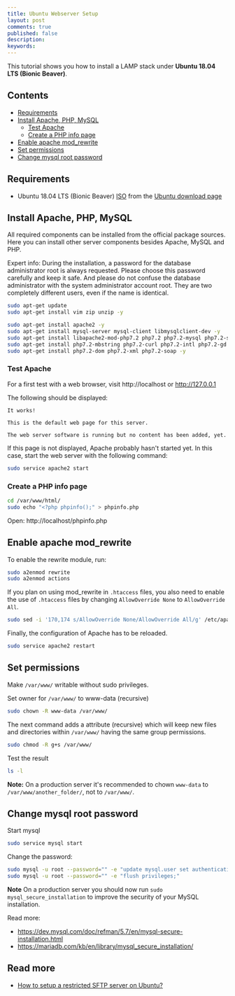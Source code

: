 ```yaml
---
title: Ubuntu Webserver Setup
layout: post
comments: true
published: false
description: 
keywords: 
---
```


This tutorial shows you how to install a LAMP stack under **Ubuntu 18.04 LTS (Bionic Beaver)**.

## Contents

* [Requirements](#requirements)
* [Install Apache, PHP, MySQL](#install-apache-php-mysql)
  * [Test Apache](#test-apache)
  * [Create a PHP info page](#create-a-php-info-page)
* [Enable apache mod_rewrite](#enable-apache-mod_rewrite)
* [Set permissions](#set-permissions)
* [Change mysql root password](#change-mysql-root-password)

## Requirements

* Ubuntu 18.04 LTS (Bionic Beaver) [ISO](http://releases.ubuntu.com/18.04/ubuntu-18.04.1.0-live-server-amd64.iso) 
from the [Ubuntu  download page](http://releases.ubuntu.com/18.04//)

## Install Apache, PHP, MySQL

All required components can be installed from the official package sources. 
Here you can install other server components besides Apache, MySQL and PHP.

Expert info: During the installation, a password for the database administrator root is always requested. Please choose this password carefully and keep it safe. And please do not confuse the database administrator with the system administrator account root. They are two completely different users, even if the name is identical.

```bash
sudo apt-get update
sudo apt-get install vim zip unzip -y
```

```bash
sudo apt-get install apache2 -y
sudo apt-get install mysql-server mysql-client libmysqlclient-dev -y
sudo apt-get install libapache2-mod-php7.2 php7.2 php7.2-mysql php7.2-sqlite -y
sudo apt-get install php7.2-mbstring php7.2-curl php7.2-intl php7.2-gd php7.2-zip php7.2-bz2 -y
sudo apt-get install php7.2-dom php7.2-xml php7.2-soap -y
```

### Test Apache

For a first test with a web browser, visit http://localhost or http://127.0.0.1

The following should be displayed:
```
It works!

This is the default web page for this server.

The web server software is running but no content has been added, yet.
```

If this page is not displayed, Apache probably hasn't started yet. 
In this case, start the web server with the following command:

```bash
sudo service apache2 start 
```

### Create a PHP info page

```bash
cd /var/www/html/
sudo echo "<?php phpinfo();" > phpinfo.php
```

Open: http://localhost/phpinfo.php

## Enable apache mod_rewrite

To enable the rewrite module, run:

```bash
sudo a2enmod rewrite
sudo a2enmod actions
```

If you plan on using mod_rewrite in `.htaccess` files, you also need to enable the use of `.htaccess`
files by changing `AllowOverride None` to `AllowOverride All`.

```bash
sudo sed -i '170,174 s/AllowOverride None/AllowOverride All/g' /etc/apache2/apache2.conf
```

Finally, the configuration of Apache has to be reloaded.

```bash
sudo service apache2 restart
```

## Set permissions

Make `/var/www/` writable without sudo privileges.

Set owner for `/var/www/` to www-data (recursive)

```bash
sudo chown -R www-data /var/www/
```

The next command adds a attribute (recursive) which will keep new files 
and directories within `/var/www/` having the same group permissions.

```bash
sudo chmod -R g+s /var/www/
```

Test the result

```bash
ls -l
```

**Note:** On a production server it's recommended to chown `www-data` to `/var/www/another_folder/`, not to `/var/www/`.

## Change mysql root password

Start mysql

```bash
sudo service mysql start
```

Change the password:

```bash
sudo mysql -u root --password="" -e "update mysql.user set authentication_string=password(''), plugin='mysql_native_password' where user='root';"
sudo mysql -u root --password="" -e "flush privileges;"
```

**Note** On a production server you should now run `sudo mysql_secure_installation` to 
improve the security of your MySQL installation.

Read more:

* <https://dev.mysql.com/doc/refman/5.7/en/mysql-secure-installation.html>
* <https://mariadb.com/kb/en/library/mysql_secure_installation/>

## Read more

* [How to setup a restricted SFTP server on Ubuntu?](https://askubuntu.com/questions/420652/how-to-setup-a-restricted-sftp-server-on-ubuntu)
